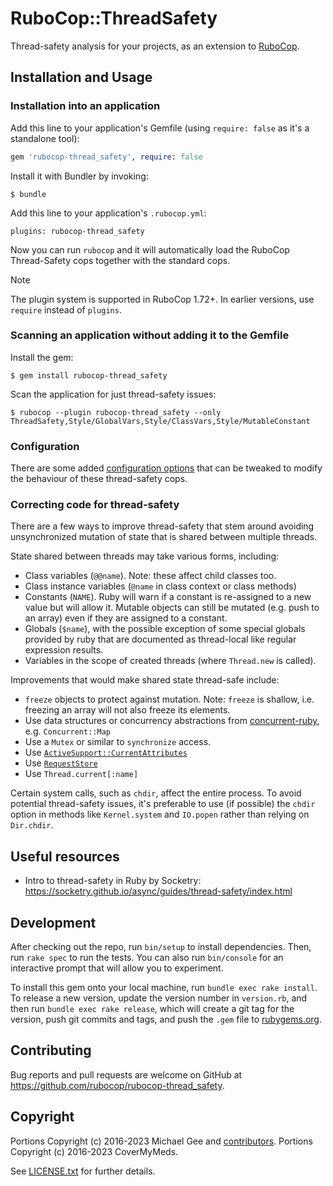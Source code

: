 # RuboCop::ThreadSafety

Thread-safety analysis for your projects, as an extension to
[RuboCop](https://github.com/rubocop/rubocop).

## Installation and Usage

### Installation into an application

Add this line to your application's Gemfile (using `require: false` as it's a standalone tool):

```ruby
gem 'rubocop-thread_safety', require: false
```

Install it with Bundler by invoking:

    $ bundle

Add this line to your application's `.rubocop.yml`:

    plugins: rubocop-thread_safety

Now you can run `rubocop` and it will automatically load the RuboCop
Thread-Safety cops together with the standard cops.

> [!NOTE]
> The plugin system is supported in RuboCop 1.72+. In earlier versions, use `require` instead of `plugins`.

### Scanning an application without adding it to the Gemfile

Install the gem:

    $ gem install rubocop-thread_safety

Scan the application for just thread-safety issues:

    $ rubocop --plugin rubocop-thread_safety --only ThreadSafety,Style/GlobalVars,Style/ClassVars,Style/MutableConstant

### Configuration

There are some added [configuration options](https://github.com/rubocop/rubocop-thread_safety/blob/master/config/default.yml) that can be tweaked to modify the behaviour of these thread-safety cops.

### Correcting code for thread-safety

There are a few ways to improve thread-safety that stem around avoiding
unsynchronized mutation of state that is shared between multiple threads.

State shared between threads may take various forms, including:

* Class variables (`@@name`). Note: these affect child classes too.
* Class instance variables (`@name` in class context or class methods)
* Constants (`NAME`). Ruby will warn if a constant is re-assigned to a new value but will allow it. Mutable objects can still be mutated (e.g. push to an array) even if they are assigned to a constant.
* Globals (`$name`), with the possible exception of some special globals provided by ruby that are documented as thread-local like regular expression results.
* Variables in the scope of created threads (where `Thread.new` is called).

Improvements that would make shared state thread-safe include:

* `freeze` objects to protect against mutation. Note: `freeze` is shallow, i.e. freezing an array will not also freeze its elements.
* Use data structures or concurrency abstractions from [concurrent-ruby](https://github.com/ruby-concurrency/concurrent-ruby), e.g. `Concurrent::Map`
* Use a `Mutex` or similar to `synchronize` access.
* Use [`ActiveSupport::CurrentAttributes`](https://api.rubyonrails.org/classes/ActiveSupport/CurrentAttributes.html)
* Use [`RequestStore`](https://github.com/steveklabnik/request_store)
* Use `Thread.current[:name]`

Certain system calls, such as `chdir`, affect the entire process. To avoid potential thread-safety issues, it's preferable to use (if possible) the `chdir` option in methods like `Kernel.system` and `IO.popen` rather than relying on `Dir.chdir`.

## Useful resources

* Intro to thread-safety in Ruby by Socketry: https://socketry.github.io/async/guides/thread-safety/index.html

## Development

After checking out the repo, run `bin/setup` to install dependencies. Then, run `rake spec` to run the tests. You can also run `bin/console` for an interactive prompt that will allow you to experiment.

To install this gem onto your local machine, run `bundle exec rake install`. To release a new version, update the version number in `version.rb`, and then run `bundle exec rake release`, which will create a git tag for the version, push git commits and tags, and push the `.gem` file to [rubygems.org](https://rubygems.org).

## Contributing

Bug reports and pull requests are welcome on GitHub at https://github.com/rubocop/rubocop-thread_safety.

## Copyright

Portions Copyright (c) 2016-2023 Michael Gee and [contributors](https://github.com/rubocop/rubocop-thread_safety/graphs/contributors).
Portions Copyright (c) 2016-2023 CoverMyMeds.

See [LICENSE.txt](LICENSE.txt) for further details.

